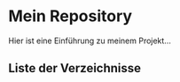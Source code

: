 # Mein Repository

Hier ist eine Einführung zu meinem Projekt...

## Liste der Verzeichnisse

<!-- DIR_LIST_START -->

<!-- DIR_LIST_END -->
